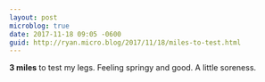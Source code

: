 ```yaml
---
layout: post
microblog: true
date: 2017-11-18 09:05 -0600
guid: http://ryan.micro.blog/2017/11/18/miles-to-test.html
---
```

**3 miles** to test my legs. Feeling springy and good. A little soreness. 
